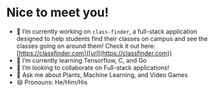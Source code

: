 # Nice to meet you!

- 🔭 I’m currently working on `class-finder`, a full-stack application designed to help students find their classes on campus and see the classes going on around them! Check it out here: [https://classfinder.com]([url](https://classfinder.com))
- 🌱 I’m currently learning Tensorflow, C, and Go
- 👯 I’m looking to collaborate on Full-stack applications!
- 💬 Ask me about Plants, Machine Learning, and Video Games
- 😄 Pronouns: He/Him/His

